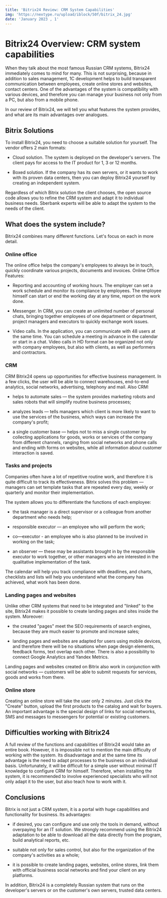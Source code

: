 ```yaml
---
title: 'Bitrix24 Review: CRM System Capabilities'
img: 'https://nextype.ru/upload/iblock/50f/bitrix_24.jpg'
date: 'January 2023 , 1'
---
```


# Bitrix24 Overview: CRM system capabilities

When they talk about the most famous Russian CRM systems, Bitrix24 immediately comes to mind for many. This is not surprising, because in addition to sales management, 1C development helps to build transparent communication between employees, create online stores and websites, contact centers. One of the advantages of the system is compatibility with various devices, and therefore you can manage your business not only from a PC, but also from a mobile phone.

In our review of Bitrix24, we will tell you what features the system provides, and what are its main advantages over analogues.

## Bitrix Solutions

To install Bitrix24, you need to choose a suitable solution for yourself. The vendor offers 2 main formats:

- Cloud solution. The system is deployed on the developer's servers. The client pays for access to the IT product for 1, 3 or 12 months.

- Boxed solution. If the company has its own servers, or it wants to work with its proven data centers, then you can deploy Bitrix24 yourself by creating an independent system.

Regardless of which Bitrix solution the client chooses, the open source code allows you to refine the CRM system and adapt it to individual business needs. Sberbank experts will be able to adapt the system to the needs of the client.

## What does the system include?

Bitrix24 combines many different functions. Let's focus on each in more detail.

### Online office

The online office helps the company's employees to always be in touch, quickly coordinate various projects, documents and invoices. Online Office Features:

- Reporting and accounting of working hours. The employer can set a work schedule and monitor its compliance by employees. The employee himself can start or end the working day at any time, report on the work done.

- Messenger. In CRM, you can create an unlimited number of personal chats, bringing together employees of one department or department, project managers and executors to quickly exchange work issues.

- Video calls. In the application, you can communicate with 48 users at the same time. You can schedule a meeting in advance in the calendar or start in a chat. Video calls in HD format can be organized not only with company employees, but also with clients, as well as performers and contractors.

### CRM

CRM Bitrix24 opens up opportunities for effective business management. In a few clicks, the user will be able to connect warehouses, end-to-end analytics, social networks, advertising, telephony and mail. Also CRM:

- helps to automate sales — the system provides marketing robots and sales robots that will simplify routine business processes;

- analyzes leads — tells managers which client is more likely to want to use the services of the business, which ways can increase the company's profit;

- a single customer base — helps not to miss a single customer by collecting applications for goods, works or services of the company from different channels, ranging from social networks and phone calls and ending with forms on websites, while all information about customer interaction is saved.

### Tasks and projects

Companies often have a lot of repetitive routine work, and therefore it is quite difficult to track its effectiveness. Bitrix solves this problem — managers can set template tasks that are repeated every day, weekly or quarterly and monitor their implementation.

The system allows you to differentiate the functions of each employee:

- the task manager is a direct supervisor or a colleague from another department who needs help;

- responsible executor — an employee who will perform the work;

- co—executor - an employee who is also planned to be involved in working on the task;

- an observer — these may be assistants brought in by the responsible executor to work together, or other managers who are interested in the qualitative implementation of the task.

The calendar will help you track compliance with deadlines, and charts, checklists and lists will help you understand what the company has achieved, what work has been done.

### Landing pages and websites

Unlike other CRM systems that need to be integrated and "linked" to the site, Bitrix24 makes it possible to create landing pages and sites inside the system. Moreover:

- the created "pages" meet the SEO requirements of search engines, because they are much easier to promote and increase sales;

- landing pages and websites are adapted for users using mobile devices, and therefore there will be no situations when page design elements, feedback forms, text overlap each other. There is also a possibility to connect Google Analytics and Yandex Metrics.

Landing pages and websites created on Bitrix also work in conjunction with social networks — customers will be able to submit requests for services, goods and works from there.

### Online store

Creating an online store will take the user only 2 minutes. Just click the "Create" button, upload the first products to the catalog and wait for buyers. An important advantage is the special design of links for social networks, SMS and messages to messengers for potential or existing customers.

## Difficulties working with Bitrix24

A full review of the functions and capabilities of Bitrix24 would take an entire book. However, it is impossible not to mention the main difficulty of working with the system. Its disadvantage and at the same time its advantage is the need to adapt processes to the business on an individual basis. Unfortunately, it will be difficult for a simple user without minimal IT knowledge to configure CRM for himself. Therefore, when installing the system, it is recommended to involve experienced specialists who will not only adapt it to the user, but also teach how to work with it.

## Conclusions

Bitrix is not just a CRM system, it is a portal with huge capabilities and functionality for business. Its advantages:

- if desired, you can configure and use only the tools in demand, without overpaying for an IT solution. We strongly recommend using the Bitrix24 adaptation to be able to download all the data directly from the program, build analytical reports, etc.

- suitable not only for sales control, but also for the organization of the company's activities as a whole;

- it is possible to create landing pages, websites, online stores, link them with official business social networks and find your client on any platforms.

In addition, Bitrix24 is a completely Russian system that runs on the developer's servers or on the customer's own servers, trusted data centers.